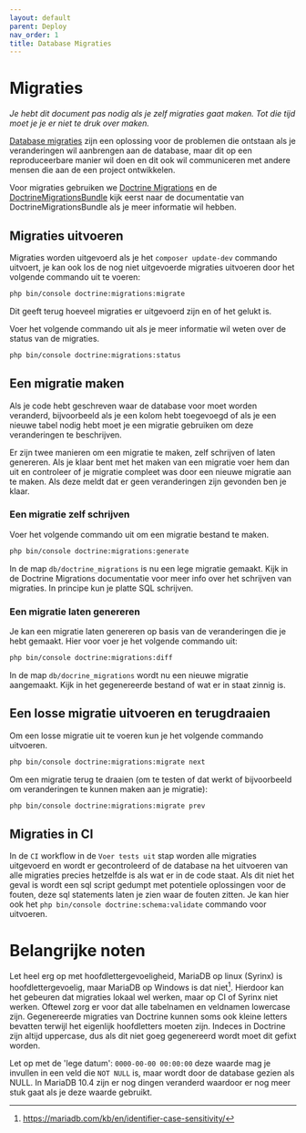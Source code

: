 ```yaml
---
layout: default
parent: Deploy
nav_order: 1
title: Database Migraties
---
```


# Migraties

_Je hebt dit document pas nodig als je zelf migraties gaat maken. Tot die tijd moet je je er niet te druk over maken._

[Database migraties](https://en.wikipedia.org/wiki/Schema_migration) zijn een oplossing voor de problemen die ontstaan als je veranderingen wil aanbrengen aan de database, maar dit op een reproduceerbare manier wil doen en dit ook wil communiceren met andere mensen die aan de een project ontwikkelen.

Voor migraties gebruiken we [Doctrine Migrations](https://www.doctrine-project.org/projects/doctrine-migrations/en/2.2/index.html) en de [DoctrineMigrationsBundle](https://symfony.com/doc/2.2.x/bundles/DoctrineMigrationsBundle/index.html) kijk eerst naar de documentatie van DoctrineMigrationsBundle als je meer informatie wil hebben.

## Migraties uitvoeren

Migraties worden uitgevoerd als je het `composer update-dev` commando uitvoert, je kan ook los de nog niet uitgevoerde migraties uitvoeren door het volgende commando uit te voeren:

```bash
php bin/console doctrine:migrations:migrate
```

Dit geeft terug hoeveel migraties er uitgevoerd zijn en of het gelukt is.

Voer het volgende commando uit als je meer informatie wil weten over de status van de migraties.

```bash
php bin/console doctrine:migrations:status
```

## Een migratie maken

Als je code hebt geschreven waar de database voor moet worden veranderd, bijvoorbeeld als je een kolom hebt toegevoegd of als je een nieuwe tabel nodig hebt moet je een migratie gebruiken om deze veranderingen te beschrijven.

Er zijn twee manieren om een migratie te maken, zelf schrijven of laten genereren. Als je klaar bent met het maken van een migratie voer hem dan uit en controleer of je migratie compleet was door een nieuwe migratie aan te maken. Als deze meldt dat er geen veranderingen zijn gevonden ben je klaar.

### Een migratie zelf schrijven

Voer het volgende commando uit om een migratie bestand te maken.

```bash
php bin/console doctrine:migrations:generate
```

In de map `db/doctrine_migrations` is nu een lege migratie gemaakt. Kijk in de Doctrine Migrations documentatie voor meer info over het schrijven van migraties. In principe kun je platte SQL schrijven.

### Een migratie laten genereren

Je kan een migratie laten genereren op basis van de veranderingen die je hebt gemaakt. Hier voor voer je het volgende commando uit:

```bash
php bin/console doctrine:migrations:diff
```

In de map `db/docrine_migrations` wordt nu een nieuwe migratie aangemaakt. Kijk in het gegenereerde bestand of wat er in staat zinnig is.

## Een losse migratie uitvoeren en terugdraaien

Om een losse migratie uit te voeren kun je het volgende commando uitvoeren.

```bash
php bin/console doctrine:migrations:migrate next
```

Om een migratie terug te draaien (om te testen of dat werkt of bijvoorbeeld om veranderingen te kunnen maken aan je migratie):

```bash
php bin/console doctrine:migrations:migrate prev
```

## Migraties in CI

In de `CI` workflow in de `Voer tests uit` stap worden alle migraties uitgevoerd en wordt er gecontroleerd of de database na het uitvoeren van alle migraties precies hetzelfde is als wat er in de code staat. Als dit niet het geval is wordt een sql script gedumpt met potentiele oplossingen voor de fouten, deze sql statements laten je zien waar de fouten zitten. Je kan hier ook het `php bin/console doctrine:schema:validate` commando voor uitvoeren.

# Belangrijke noten

Let heel erg op met hoofdlettergevoeligheid, MariaDB op linux (Syrinx) is hoofdlettergevoelig, maar MariaDB op Windows is dat niet[^case_sensitive_mariadb]. Hierdoor kan het gebeuren dat migraties lokaal wel werken, maar op CI of Syrinx niet werken. Oftewel zorg er voor dat alle tabelnamen en veldnamen lowercase zijn. Gegenereerde migraties van Doctrine kunnen soms ook kleine letters bevatten terwijl het eigenlijk hoofdletters moeten zijn. Indeces in Doctrine zijn altijd uppercase, dus als dit niet goeg gegenereerd wordt moet dit gefixt worden.

Let op met de 'lege datum': `0000-00-00 00:00:00` deze waarde mag je invullen in een veld die `NOT NULL` is, maar wordt door de database gezien als NULL. In MariaDB 10.4 zijn er nog dingen veranderd waardoor er nog meer stuk gaat als je deze waarde gebruikt.

[^case_sensitive_mariadb]: https://mariadb.com/kb/en/identifier-case-sensitivity/
